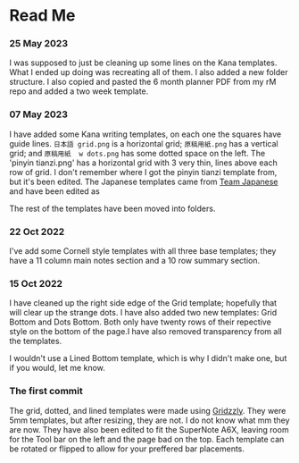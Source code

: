 # Read Me

### 25 May 2023
I was supposed to just be cleaning up some lines on the Kana templates. What I ended up doing was recreating all of them. I also added a new folder structure. I also copied and pasted the 6 month planner PDF from my rM repo and added a two week template.

### 07 May 2023
I have added some Kana writing templates, on each one the squares have guide lines. `日本語 grid.png` is a horizontal grid; `原稿用紙.png` has a vertical grid; and `原稿用紙  w dots.png` has some dotted space on the left. The 'pinyin tianzi.png' has a horizontal grid with 3 very thin, lines above each row of grid. I don't remember where I got the pinyin tianzi template from, but it's been edited. The Japanese templates came from [Team Japanese](https://teamjapanese.com/japanese-writing-paper/) and have been edited as

The rest of the templates have been moved into folders.

### 22 Oct 2022
I've add some Cornell style templates with all three base templates; they have a 11 column main notes section and a 10 row summary section. 

### 15 Oct 2022
I have cleaned up the right side edge of the Grid template; hopefully that will clear up the strange dots. I have also added two new templates: Grid Bottom and Dots Bottom. Both only have twenty rows of their repective style on the bottom of the page.I have also removed transparency from all the templates.

I wouldn't use a Lined Bottom template, which is why I didn't make one, but if you would, let me know.

### The first commit
The grid, dotted, and lined templates were made using [Gridzzly](https://gridzzly.com). They were 5mm templates, but after resizing, they are not. I do not know what mm they are now.  They have also been edited to fit the SuperNote A6X, leaving room for the Tool bar on the left and the page bad on the top. Each template can be rotated or flipped to allow for your preffered bar placements.
